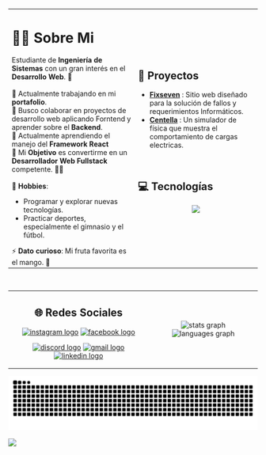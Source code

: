 <table>
  <tr>
    <td>
      <h1>👨‍💻 Sobre Mi</h1>
      Estudiante de <strong>Ingeniería de Sistemas</strong> con un gran interés en el <strong>Desarrollo Web</strong>. 🚀<br><br>🔭 Actualmente trabajando en mi <strong>portafolio</strong>.<br>🤝 Busco colaborar en proyectos de desarrollo web aplicando Forntend y aprender sobre el <strong>Backend</strong>.<br>🌱 Actualmente aprendiendo el manejo del <strong>Framework React</strong> <br>🎯 Mi <strong>Objetivo</strong> es convertirme en un <strong>Desarrollador Web Fullstack</strong> competente. 💪🔥<br><br>🎨 <strong>Hobbies</strong>:<br>
      <ul>
        <li>Programar y explorar nuevas tecnologías.</li>
        <li>Practicar deportes, especialmente el gimnasio y el fútbol.</li>
      </ul>
      ⚡ <strong>Dato curioso</strong>: Mi fruta favorita es el mango. 🥭
    </td>
    <td>
      <h2>🔨 Proyectos</h1>
      <ul>
        <li><a href="https://www.fixseven.com/"><strong>Fixseven</strong></a> : Sitio web diseñado para la solución de fallos y requerimientos Informáticos.</li>
        <li><a href="https://adrianfvr.github.io/simulador-final/"><strong>Centella</strong></a> : Un simulador de física que muestra el comportamiento de cargas electricas.</li>
      </ul><br>
      <h2>💻 Tecnologías</h1>
      <p align="center">
    <img src="https://skillicons.dev/icons?i=html,css,sass,bootstrap,js,react,git,github,python,java" />
</p>
       <!--<div align="center">
        <img src="https://cdn.jsdelivr.net/gh/devicons/devicon/icons/html5/html5-original.svg" height="30" alt="html5 logo"  />
        <img width="12" />
        <img src="https://cdn.jsdelivr.net/gh/devicons/devicon/icons/css3/css3-original.svg" height="30" alt="css3 logo"  />
        <img width="12" />
        <img src="https://cdn.jsdelivr.net/gh/devicons/devicon@latest/icons/sass/sass-original.svg" height="30" alt="sass logo" />
        <img width="12" />
        <img src="https://cdn.jsdelivr.net/gh/devicons/devicon@latest/icons/bootstrap/bootstrap-original.svg" height="30" alt="bootstrap logo" />        
        <img width="12" />
        <img src="https://cdn.jsdelivr.net/gh/devicons/devicon/icons/javascript/javascript-original.svg" height="30" alt="javascript logo"  />
        <img width="12" />
        <img src="https://cdn.jsdelivr.net/gh/devicons/devicon/icons/react/react-original.svg" height="30" alt="react logo" />
        <img width="12" />
        <img src="https://cdn.jsdelivr.net/gh/devicons/devicon@latest/icons/git/git-original.svg" height="30" alt="git logo"/>
        <img width="12" />
        <img src="https://cdn.jsdelivr.net/gh/devicons/devicon@latest/icons/github/github-original.svg" height="30" alt="github logo" />
        <img width="12" />
        <img src="https://cdn.jsdelivr.net/gh/devicons/devicon/icons/python/python-original.svg" height="30" alt="python logo"  />
        <img width="12" />
        <img src="https://cdn.jsdelivr.net/gh/devicons/devicon@latest/icons/java/java-original.svg" height="30" alt="java logo" />
        <img width="12" />
      </div>-->
    </td>
  </tr>
</table>
<br>
<table>
  <tr>
    <td>
      <h2 align="center">🌐 Redes Sociales</h2>

<div align="center">
  <a href="https://instagram.com/_adriaa.an"><img src="https://img.shields.io/static/v1?message=Instagram&logo=instagram&label=&color=E4405F&logoColor=white&labelColor=&style=for-the-badge" height="35" alt="instagram logo"  /></a>
    <a href="https://facebook.com/adrianfelipe.vargasrivera.9"><img src="https://img.shields.io/static/v1?message=Facebook&logo=facebook&label=&color=3B5998&logoColor=white&labelColor=&style=for-the-badge" height="35" alt="facebook logo"  /></a>

<a href="www"><img src="https://img.shields.io/static/v1?message=Discord&logo=discord&label=&color=7289DA&logoColor=white&labelColor=&style=for-the-badge" height="35" alt="discord logo"  /></a>
<a href="https://linkedin.com/in/adrian-vargas-dev"><img src="https://img.shields.io/static/v1?message=Gmail&logo=gmail&label=&color=D14836&logoColor=white&labelColor=&style=for-the-badge" height="35" alt="gmail logo"  /></a>
<a href="https://linkedin.com/in/adrian-vargas-dev"><img src="https://img.shields.io/static/v1?message=LinkedIn&logo=linkedin&label=&color=0E76A8&logoColor=white&labelColor=&style=for-the-badge" height="35" alt="linkedin logo"  /></a>

</div>
    </td>
    <td>
    <div align="center">
  <img src="https://github-readme-stats.vercel.app/api?username=adrianfvr&hide_title=false&hide_rank=false&show_icons=true&include_all_commits=true&count_private=true&disable_animations=false&theme=transparent&locale=en&hide_border=true" height="150" alt="stats graph"  />
  <img src="https://github-readme-stats.vercel.app/api/top-langs?username=adrianfvr&locale=en&hide_title=false&layout=compact&card_width=320&langs_count=5&theme=transparent&hide_border=true" height="150" alt="languages graph"  />
</div>
    </td>
  </tr>
</table>

<picture>
  <source media="(prefers-color-scheme: dark)" srcset="https://raw.githubusercontent.com/adrianfvr/adrianfvr/output/github-snake-dark.svg" />
  <source media="(prefers-color-scheme: light)" srcset="https://raw.githubusercontent.com/adrianfvr/adrianfvr/output/github-snake.svg" />
  <img alt="github-snake" src="https://raw.githubusercontent.com/adrianfvr/adrianfvr/output/github-snake.svg" />
</picture>
<br clear="both">

[![](https://visitcount.itsvg.in/api?id=adrianfvr&icon=0&color=0)](https://visitcount.itsvg.in)

<!-- Proudly created with GPRM ( https://gprm.itsvg.in ) -->
